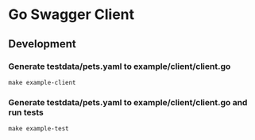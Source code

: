 # Go Swagger Client

## Development

### Generate testdata/pets.yaml to example/client/client.go

```
make example-client
```

### Generate testdata/pets.yaml to example/client/client.go and run tests
```
make example-test
```
